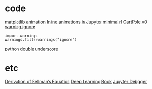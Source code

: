 # code
[matplotlib animation](https://pinkwink.kr/860)
[Inline animations in Jupyter](https://stackoverflow.com/questions/43445103/inline-animations-in-jupyter)
[minimal rl](https://github.com/seungeunrho/minimalRL)
[CartPole v0](https://github.com/openai/gym/wiki/CartPole-v0)
[warning ignore](https://blog.chemdev.net/27)
```
import warnings
warnings.filterwarnings("ignore")
```
[python double underscore](https://corikachu.github.io/articles/python/python-magic-method)
# etc
[Derivation of Bellman’s Equation](https://jmichaux.github.io/_notebook/2018-10-14-bellman/)
[Deep Learning Book](https://www.deeplearningbook.org/)
[Jupyter Debgger](https://github.com/jupyterlab/debugger)